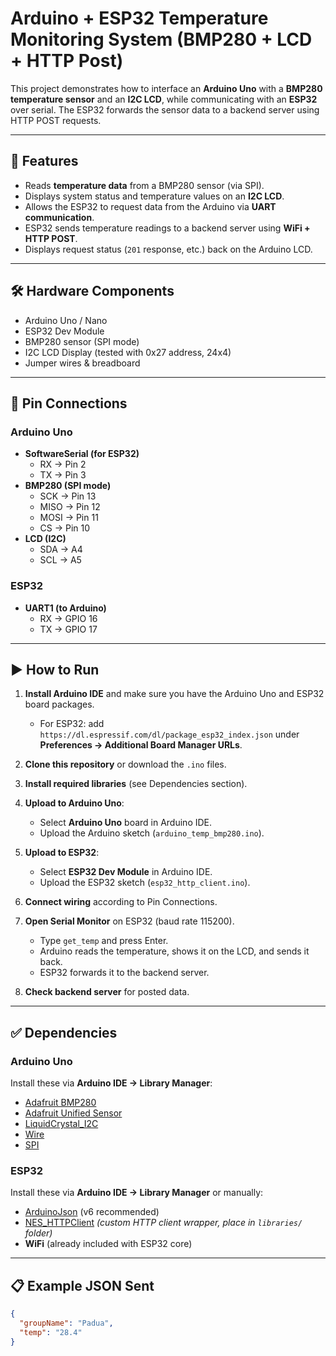 # Arduino + ESP32 Temperature Monitoring System (BMP280 + LCD + HTTP Post)

This project demonstrates how to interface an **Arduino Uno** with a **BMP280 temperature sensor** and an **I2C LCD**, while communicating with an **ESP32** over serial. The ESP32 forwards the sensor data to a backend server using HTTP POST requests.

---

## 📌 Features
- Reads **temperature data** from a BMP280 sensor (via SPI).
- Displays system status and temperature values on an **I2C LCD**.
- Allows the ESP32 to request data from the Arduino via **UART communication**.
- ESP32 sends temperature readings to a backend server using **WiFi + HTTP POST**.
- Displays request status (`201` response, etc.) back on the Arduino LCD.

---

## 🛠️ Hardware Components
- Arduino Uno / Nano
- ESP32 Dev Module
- BMP280 sensor (SPI mode)
- I2C LCD Display (tested with 0x27 address, 24x4)
- Jumper wires & breadboard

---

## 🔌 Pin Connections

### Arduino Uno
- **SoftwareSerial (for ESP32)**
  - RX → Pin 2  
  - TX → Pin 3  
- **BMP280 (SPI mode)**
  - SCK → Pin 13  
  - MISO → Pin 12  
  - MOSI → Pin 11  
  - CS → Pin 10  
- **LCD (I2C)**
  - SDA → A4  
  - SCL → A5  

### ESP32
- **UART1 (to Arduino)**
  - RX → GPIO 16  
  - TX → GPIO 17  

---

## ▶️ How to Run

1. **Install Arduino IDE** and make sure you have the Arduino Uno and ESP32 board packages.  
   - For ESP32: add `https://dl.espressif.com/dl/package_esp32_index.json` under **Preferences → Additional Board Manager URLs**.  

2. **Clone this repository** or download the `.ino` files.  

3. **Install required libraries** (see Dependencies section).  

4. **Upload to Arduino Uno**:
   - Select **Arduino Uno** board in Arduino IDE.  
   - Upload the Arduino sketch (`arduino_temp_bmp280.ino`).  

5. **Upload to ESP32**:
   - Select **ESP32 Dev Module** in Arduino IDE.  
   - Upload the ESP32 sketch (`esp32_http_client.ino`).  

6. **Connect wiring** according to Pin Connections.  

7. **Open Serial Monitor** on ESP32 (baud rate 115200).  
   - Type `get_temp` and press Enter.  
   - Arduino reads the temperature, shows it on the LCD, and sends it back.  
   - ESP32 forwards it to the backend server.  

8. **Check backend server** for posted data.  

---

## ✅ Dependencies

### Arduino Uno
Install these via **Arduino IDE → Library Manager**:  
- [Adafruit BMP280](https://github.com/adafruit/Adafruit_BMP280_Library)  
- [Adafruit Unified Sensor](https://github.com/adafruit/Adafruit_Sensor)  
- [LiquidCrystal_I2C](https://github.com/johnrickman/LiquidCrystal_I2C)  
- [Wire](https://www.arduino.cc/en/Reference/Wire)  
- [SPI](https://www.arduino.cc/en/reference/SPI)  

### ESP32
Install these via **Arduino IDE → Library Manager** or manually:  
- [ArduinoJson](https://arduinojson.org/) (v6 recommended)  
- [NES_HTTPClient](https://github.com/) *(custom HTTP client wrapper, place in `libraries/` folder)*  
- **WiFi** (already included with ESP32 core)  

---

## 📋 Example JSON Sent
```json
{
  "groupName": "Padua",
  "temp": "28.4"
}
